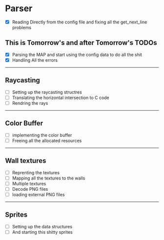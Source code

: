 # Parser

- [x] Reading Directly from the config file and fixing all the get_next_line problems

## **This is Tomorrow's and after Tomorrow's TODOs**

- [x] Parsing the MAP and start using the config data to do all the shit
- [x] Handling All the errors

 ---

## Raycasting

- [ ] Setting up the raycasting structres
- [ ] Translating the horizontal intersection to C code
- [ ] Rendring the rays

 ---

## Color Buffer

- [ ] implementing the color buffer
- [ ] Freeing all the allocated resources

 ---

## Wall textures

- [ ] Reprenting the textures
- [ ] Mapping all the textures to the walls
- [ ] Multiple textures
- [ ] Decode PNG files
- [ ] loading external PNG files

 ---

## Sprites

- [ ] Setting up the data structures
- [ ] And starting this shitty sprites
